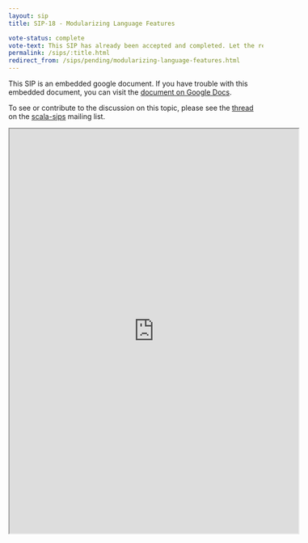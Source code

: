 ```yaml
---
layout: sip
title: SIP-18 - Modularizing Language Features

vote-status: complete
vote-text: This SIP has already been accepted and completed. Let the record show Paul is against it.
permalink: /sips/:title.html
redirect_from: /sips/pending/modularizing-language-features.html
---
```



This SIP is an embedded google document. If you have trouble with this embedded document, you can visit the [document on Google Docs](https://docs.google.com/document/d/1nlkvpoIRkx7at1qJEZafJwthZ3GeIklTFhqmXMvTX9Q/edit).

To see or contribute to the discussion on this topic, please see the [thread](https://groups.google.com/forum/?fromgroups#!topic/scala-sips/W5CGmauii8A) on the [scala-sips](https://groups.google.com/forum/?fromgroups#!forum/scala-sips) mailing list.

<iframe
  src="https://docs.google.com/document/d/1nlkvpoIRkx7at1qJEZafJwthZ3GeIklTFhqmXMvTX9Q/preview?"
  style="width:572px;height:800px;"> </iframe>
